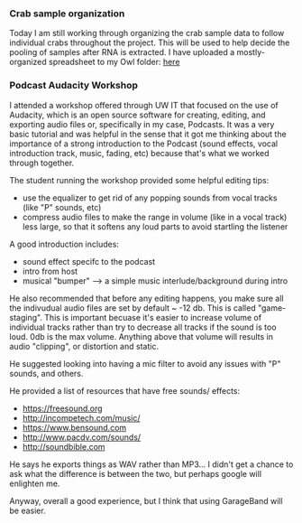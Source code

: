 ### Crab sample organization  

Today I am still working through organizing the crab sample data to follow individual crabs throughout the project. This will be used to help decide the pooling of samples after RNA is extracted. I have uploaded a mostly-organized spreadsheet to my Owl folder: [here](http://owl.fish.washington.edu/scaphapoda/grace/Crab-project/20180301-following-crab-samples.xlsx)

### Podcast Audacity Workshop

I attended a workshop offered through UW IT that focused on the use of Audacity, which is an open source software for creating, editing, and exporting audio files or, specifically in my case, Podcasts. It was a very basic tutorial and was helpful in the sense that it got me thinking about the importance of a strong introduction to the Podcast (sound effects, vocal introduction track, music, fading, etc) because that's what we worked through together. 

The student running the workshop provided some helpful editing tips:
- use the equalizer to get rid of any popping sounds from vocal tracks (like "P" sounds, etc)
- compress audio files to make the range in volume (like in a vocal track) less large, so that it softens any loud parts to avoid startling the listener

A good introduction includes:
- sound effect specifc to the podcast
- intro from host
- musical "bumper" --> a simple music interlude/background during intro

He also recommended that before any editing happens, you make sure all the indivudual audio files are set by default ~ -12 db. This is called "game-staging". This is important becuase it's easier to increase volume of individual tracks rather than try to decrease all tracks if the sound is too loud. 0db is the max volume. Anything above that volume will results in audio "clipping", or distortion and static. 

He suggested looking into having a mic filter to avoid any issues with "P" sounds, and others. 

He provided a list of resources that have free sounds/ effects:
- https://freesound.org
- http://incompetech.com/music/
- https://www.bensound.com
- http://www.pacdv.com/sounds/
- http://soundbible.com

He says he exports things as WAV rather than MP3... I didn't get a chance to ask what the difference is between the two, but perhaps google will enlighten me. 

Anyway, overall a good experience, but I think that using GarageBand will be easier. 

